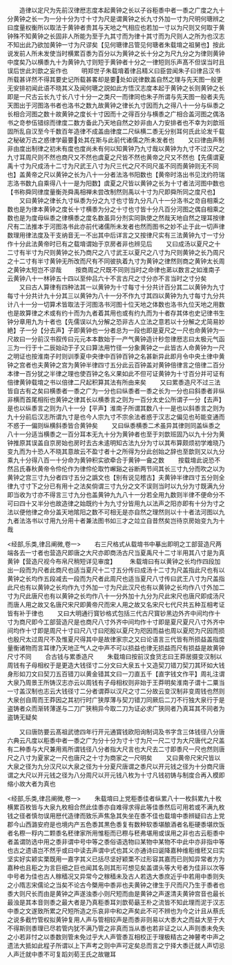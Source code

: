 <!-- { "loadSidebar": true } -->
　　造律以定尺为先前汉律厯志度本起黄钟之长以子谷秬黍中者一黍之广度之九十分黄钟之长一为一分十分为寸十寸为尺是谓黄钟之长九寸外加一寸为尺明何瑭辨之曰度量权衡所以取法于黄钟者贵其与天地之气相应也若加一寸以为尺则又何取于黄钟殊不知黄钟之长固非人所能为至于九其寸而为律十其寸而为尺则人之所为也汉志不知出此乃欲加黄钟一寸为尺谬矣【见何瑭律吕管见何瑭者朱载堉之祖舅也】按此说发前人所未发使当时横累百黍为百分以为黄钟之长十分之为尺九分之为律则黄钟中度矣乃以横黍九十为黄钟九寸则短于黄钟者十分之一律短则乐声髙不但误当时且误后世此刘歆之妄作也
　　明郑世子朱载堉着律吕精义曰臣尝闻朱子曰律吕汉书所载甚详然不得其要史记所载甚畧却是要处如说律数盖自然之理与先天图一般更无安排初闻此语不晓其义及闻何瑭之説如此方悟汉志度本起于黄钟之长则黄钟之长即是一尺古云长九寸长八寸十分一之类尺一而律同也朱子所谓与先天图一般者夫先天图出于河图洛书者也洛书之数九故黄钟之律长九寸因而九之得八十一分与纵黍之长相合河图之数十故黄钟之度长十寸因而十之得百分与横黍之广相合盖河图之偶洛书之竒参伍错综而律度二数方备此乃天地自然之妙非由人力安排者也不幸为刘歆班固所乱自汉至今千数百年造律不成盖由律度二尺纵横二黍无分别耳何氏此论发千载之秘破万古之惑律学最要处其在斯与此前代诸儒之所未发者也
　　又曰律由声制非由度出制律之初未有度也度尚未有何以知黄钟乃九寸哉以黄钟为九寸不过汉尺之九寸耳周尺则不然也商尺又不然也虞夏之尺皆不然也黄帝之尺又不然也【先儒谓夏禹十寸为尺成汤十二寸为尺武王八寸为尺三代之尺不同尺虽不同而黄钟则无不同也】盖黄帝之尺以黄钟之长为八十一分者法洛书阳数也【黄帝时洛出书见沈约符瑞志洛书数九自乘得八十一是为阳数】虞夏之尺皆以黄钟之长为十寸者法河图中数也【书称舜同律度量衡尧舜禹相禅未尝改制然则禹以十寸为尺即舜所同之度尺也】
　　又曰黄钟之律长九寸纵黍为分之九寸也寸皆九分凡八十一分洛书之竒自相乘之数也是为律本黄钟之度长十寸横黍为分之十寸也寸皆十分凡百分河图之偶自相乘之数也是为度母纵黍之律横黍之度名数虽异分剂实同孰使之然哉天地自然之理耳按律尺有二法推本于河图洛书此亦前代诸儒所未发者也然而图书之妙不止于此一切声律数理用律法度及干支纳音无一不出其中后详言之又按律尺实有三法黄钟九寸一寸分作十分此法黄帝时已有之载堉谓始于京房者非也辨见后
　　又曰成汤以夏尺之十二寸有半寸为尺则黄钟之长乃商尺之八寸武王以夏尺之八寸为尺则黄钟之长乃周尺之十二寸有半寸黄钟无所改而尺有不同彼执着九寸为黄钟之律然则商之黄钟太长周之黄钟太短岂不谬哉
　　按商周之尺既不同则当时之命律也苐以数言之如淮南子云黄钟八十一林钟五十四以至仲吕六十不言古尺之寸分亦不言当时之寸分矣
　　又曰古人算律有四种法其一以黄钟为十寸每寸十分共计百分其二以黄钟为九寸每寸十分共计九十分其三以黄钟为八十一分不作九寸其四以黄钟为九寸每寸九分共计八十一分一切算术皆取法于河图洛书河图十位天地之体数也洛书九位天地之用数也是故算律之术或有约十而为九者着其用也或有约九而为十者存其体也史记律书生钟分章用九为十者也【先儒误以九分解之恐非古人立法之意若以十分解之尤简易妙絶】子一分【分去声】子即黄钟也一分者总为一段也即是夏尺之一尺也命黄钟为一尺故曰一分前汉书叙传曰元元本本数始于一产气黄钟造计秒忽律厯志曰太极元气函三为一行于十二辰始动于子又曰算法用竹径一分象黄钟之一此皆古人命黄钟为一尺之明证也按淮南子时则训季夏中央律中百钟百钟之名甚新异此即月令中央土律中黄钟之宫者也夫黄钟之宫为黄钟半律四寸五分此云百钟盖对黄钟倍律言之倍律二百分本律一百分犹之半律之理也使百钟之名义果如此不但可证黄钟为十寸百分并可证有倍律黄钟载堉之书以倍律二尺起积算其法有所由来矣
　　又曰累黍造尺不过三法皆自古有之矣曰横黍者一黍之广为一分也曰纵黍者一黍之长为一分也曰斜黍者非纵非横而首尾相衔也黄钟之律其长以横黍言之则为一百分太史公所谓子一分【去声】是也以纵黍言之则为八十一分【平声】淮南子所谓其数八十一是也以斜黍言之则为九十分前后汉志所谓九寸是也今人宗九寸不宗余法者惑于汉志之偏见也茍能变通而不惑于一偏则纵横斜黍皆合黄钟矣
　　又曰纵黍横黍二术虽异其律则同盖纵黍之八十一分适当横黍之一百分耳本无九十分为黄钟者也至于刘歆班固乃以九十分为黄钟推原其误盖自京房始也房时去古未逺明知古法九分为寸以其布算颇烦初学难晓乃变九而为十恐人不晓其意故云不盈寸者十之所得为分此创始之辞也至歆则又以九分乘九十分得八百一十分命为黄钟积实欲牵合于黄钟一龠之数
　　按载堉此说恐不然吕氏春秋黄帝令伶伦作为律伶伦取竹嶰谿之谷断两节间其长三寸九分而吹之以为黄钟之宫三寸九分者四寸五分之譌文也【别有说见稽古】夫黄钟半律四寸五分则全律九寸寸下之分已有用十之法矣倘谓三寸九分之文不误则当时以九分为寸既满九分即当收为寸亦不得言三寸九分也盖黄钟九九八十一分若全用九数则半律不便命分不可曰四十又半分也故造律之始既约十为九寸分皆用九以法声之阳亦即有十分为寸之法以便他律之命分盖天地隂阳之数不可相无是亦自然之理然则以十十者法河图以九九者法洛书以寸用九分用十者兼法图书如三才之竝立自昔然矣岂待京房始变九为十哉

<经部,乐类,律吕阐微,卷一>
　　右三尺格式从载堉书中摹出即明之工部营造尺两端各去一寸者也营造尺即唐之大尺亦即商汤古尺当夏禹尺十二寸半用其八寸是为真黄钟【营造尺视今布帛尺稍短详见审度】
　　朱载堉曰有以黄钟之长均作四段加出一段而为尺者此商尺也适当夏尺十二寸五分传曰成汤十二寸为尺盖指此尺也有以黄钟之长均作五段减去一段而为尺者此周尺也适当夏尺八寸传曰武王八寸为尺盖指此尺也有以黄钟之长均作九寸外加一寸为尺此汉尺也有以黄钟之长均作八寸外加二寸为尺此唐尺也有以黄钟之长均作八十一分外加十九分为尺此宋尺也唐尺即成汤尺而唐人用之故又名唐尺宋尺即黄帝尺而宋人用之故又名宋尺七代尺共五种互相考证皆有补于律也
　　又曰大明通行寳钞格式包括三代古尺寳钞黑边外齐中间均作十寸为商尺即今工部营造尺是也商尺八寸外齐中间均作十寸即是夏尺夏尺八寸外齐中间均作十寸即是周尺十寸曰尺八寸曰咫殷以夏尺为咫因而益也周以夏咫为尺因而损也殷尺太过周尺不及惟夏尺得其中是故律家宗之又曰论语言三代皆有所损益盖指度量衡诸物而言耳律乃天地正气人之中声不可以损益也律无损益而尺有损益是故黄钟尺寸不同
　　合古钱与累黍造尺
　　朱载堉曰按前汉食货志曰王莽居摄变汉制以周钱有子母相权于是更造大钱径寸二分文曰大泉五十又造契刀错刀契刀其环如大钱身形如刀文曰契刀五百错刀以黄金错其文曰一刀直五千【直字钱文作平】周礼注谓大泉乃周景王所铸汉志亦云以周钱有子母相权则非始于王莽明矣淮南子谓十二粟当一寸盖汉制也志云大钱径寸二分者谓莽以汉尺之寸二分故云变汉制非变周钱也然则大泉创自周而王莽因之其初行时广狭厚薄与契刀错刀同厥后二刀不行独大泉行于是盗铸者众而渐转薄遂与二刀广狭稍异今取二刀为证必求广狭同者乃真耳其不同者为盗铸无疑矣

　　又曰唐防要云髙祖武徳四年行开元通寳钱欧阳询制词及书字含三体钱径八分唐六典云凡度以秬黍中者一黍之广为分十分为寸十寸为尺一尺二寸为大尺唐代之尺盖有二种黍与大尺兼用焉所谓钱径八分者指大尺言也大尺去二寸即黍尺一尺也然则唐尺之八寸为夏家之一尺也唐尺之十寸为商家之一尺明矣
　　又曰黄帝尺宋尺皆以大泉之径为九分汉尺以大泉之径为十分夏尺唐谓之黍尺以开元钱之径为十分商尺唐谓之大尺以开元钱之径为八分周尺以开元钱八枚为十寸凡钱初铸与制度合再入模即缩小故大者为真也

<经部,乐类,律吕阐微,卷一>
　　朱载堉曰上党秬黍佳者纵累八十一枚斜累九十枚横累百枚皆与大泉九枚相合然此佳黍亦自难得求得此等佳黍然后可用若或不满九枚钱之径者慎勿误用厯代造律而致乐声焦急其失坐在黍不佳也载堉中黍辨疑曰古上党郡今山西潞安府是也境内产五色黍其黒色黍复有数种软黍堪酿酒者名秬硬黍堪炊饭者名穄一稃内二颗黍名秠律家所用惟秬而已穄与秠弗堪用或误用之非也古云秬黍中者盖谓防选中用之黍非谓中号中等之黍俗语选物曰某物中某物不中此中亦非指中等也古之遗语岂不然乎或曰中读去声谓中式也其义亦通诗曰诞降嘉种维秬维秠又曰实坚实好实颖实栗既用一嘉字其义已括尽坚好颖栗不过形容其嘉而已则知异常者方为嘉种也且秬之为言巨细之巨也闻其名则其形可想见矣盖谓头等大号者为佳非以次等中号者为佳也古人稼穑况又异常今之稼穑未及古人若选大黍庶近乎中若用中黍则失之小隋志宋儒论之当矣不论古今槩用中黍非也夫黄钟之律生于尺而尺乃生于黍者也黍大则尺长而由是黄钟之声遂浊黍小则尺短而由是黄钟之声遂清夫黄钟宫音也最长最浊是其本音则黍之最大者是乃真秬黍耳刘歆荀朂王朴之流皆不知此理而泥于汉志中黍之文遂致所累之尺短所造之乐哀非中和之声矣此不可不辨也为今之计且从蔡氏之说多截竹管权拟黄钟复用人声与管相较声是而黍非则易以大黍大之而益大至于大不得斯则黍理已尽若管内犹不满乃管之非真而当从黍也若非证之以人声则黍未免失之小若非忖之以黍数则管未免过乎大人声管黍互相校正于理极精古之神瞽考中声之遗法大抵如此程子所谓以上下声考之则中声可定矣总而言之宁择大黍迁就人声切忌人声迁就中黍不可复蹈刘荀王氏之故辙耳
